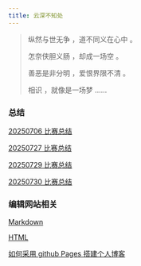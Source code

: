 ```yaml
---
title: 云深不知处
---
```


>  纵然与世无争 ，道不同义在心中 。
>
>  怎奈侠胆义肠 ，却成一场空 。
>
>  善恶是非分明 ，爱恨界限不清 。
>
>  相识 ，就像是一场梦 ……

### 总结

[20250706 比赛总结](https://2024wangyuxuan.github.io/pages/20250706)

[20250727 比赛总结](https://2024wangyuxuan.github.io/pages/20250727)

[20250729 比赛总结](https://2024wangyuxuan.github.io/pages/20250729)

[20250730 比赛总结](https://2024wangyuxuan.github.io/pages/20250730)

### 编辑网站相关

[Markdown](https://blog.imsyy.top/posts/2022/0710)

[HTML](https://blog.csdn.net/ZL_1618/article/details/132684675?ops_request_misc={"request_id"%3A"dab2fec731cbfe043abefaac8a13dbcb"%2C"scm"%3A"20140713.130102334.."}&request_id=dab2fec731cbfe043abefaac8a13dbcb&biz_id=0&utm_medium=distribute.pc_search_result.none-task-blog-2~all~top_positive~default-2-132684675-null-null.142^v102^pc_search_result_base6&utm_term=HTML&spm=1018.2226.3001.4187)

[如何采用 github Pages 搭建个人博客](https://www.luogu.com.cn/article/cfo1y9z4)
